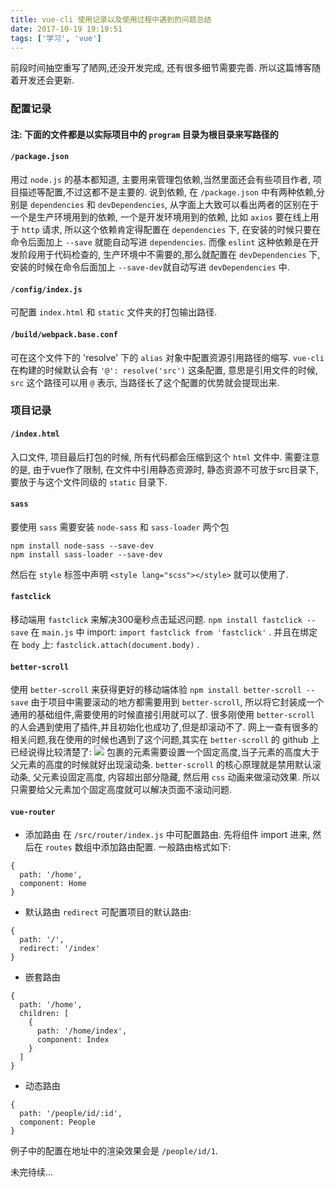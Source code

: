 ```yaml
---
title: vue-cli 使用记录以及使用过程中遇到的问题总结
date: 2017-10-19 19:19:51
tags: ['学习', 'vue']
---
```

前段时间抽空重写了陋网,还没开发完成, 还有很多细节需要完善. 所以这篇博客随着开发还会更新.
<!-- more -->
### 配置记录
#### 注: 下面的文件都是以实际项目中的 `program` 目录为根目录来写路径的
#### `/package.json`
用过 `node.js` 的基本都知道, 主要用来管理包依赖,当然里面还会有些项目作者, 项目描述等配置,不过这都不是主要的.
说到依赖, 在 `/package.json` 中有两种依赖,分别是 `dependencies` 和 `devDependencies`, 从字面上大致可以看出两者的区别在于一个是生产环境用到的依赖, 一个是开发环境用到的依赖, 比如 `axios` 要在线上用于 `http` 请求, 所以这个依赖肯定得配置在 `dependencies` 下, 在安装的时候只要在命令后面加上 `--save` 就能自动写进 `dependencies`. 而像 `eslint` 这种依赖是在开发阶段用于代码检查的, 生产环境中不需要的,那么就配置在 `devDependencies` 下, 安装的时候在命令后面加上 `--save-dev`就自动写进 `devDependencies` 中.
#### `/config/index.js`
可配置 `index.html` 和 `static` 文件夹的打包输出路径.
#### `/build/webpack.base.conf`
可在这个文件下的 'resolve' 下的 `alias` 对象中配置资源引用路径的缩写. 	`vue-cli` 在构建的时候默认会有 `'@': resolve('src')` 这条配置, 意思是引用文件的时候, `src` 这个路径可以用 `@` 表示, 当路径长了这个配置的优势就会提现出来. 
### 项目记录
#### `/index.html`
入口文件, 项目最后打包的时候, 所有代码都会压缩到这个 `html` 文件中.
需要注意的是, 由于vue作了限制, 在文件中引用静态资源时, 静态资源不可放于src目录下, 要放于与这个文件同级的 `static` 目录下.
#### `sass`
要使用 `sass` 需要安装 `node-sass` 和 `sass-loader` 两个包
```
npm install node-sass --save-dev
npm install sass-loader --save-dev
```
然后在 `style` 标签中声明 `<style lang="scss"></style>` 就可以使用了.
#### `fastclick`
移动端用 `fastclick` 来解决300毫秒点击延迟问题.
`npm install fastclick --save`
在 `main.js` 中 import: `import fastclick from 'fastclick'` .
并且在绑定在 `body` 上: `fastclick.attach(document.body)` .
####  `better-scroll`
使用 `better-scroll` 来获得更好的移动端体验
`npm install better-scroll --save`
由于项目中需要滚动的地方都需要用到 `better-scroll`, 所以将它封装成一个通用的基础组件,需要使用的时候直接引用就可以了.
很多刚使用 `better-scroll` 的人会遇到使用了插件,并且初始化也成功了,但是却滚动不了. 网上一查有很多的相关问题,我在使用的时候也遇到了这个问题,其实在 `better-scroll` 的 github 上已经说得比较清楚了:
<img src="https://camo.githubusercontent.com/fd2fd41d5bc70502acb590d53f2084248587cb85/687474703a2f2f7374617469632e67616c696c656f2e7869616f6a756b656a692e636f6d2f7374617469632f746d732f736869656c642f7363726f6c6c2d342e706e67">
包裹的元素需要设置一个固定高度,当子元素的高度大于父元素的高度的时候就好出现滚动条. `better-scroll` 的核心原理就是禁用默认滚动条, 父元素设固定高度, 内容超出部分隐藏, 然后用 `css` 动画来做滚动效果.
所以只需要给父元素加个固定高度就可以解决页面不滚动问题.
#### `vue-router`
* 添加路由
在 `/src/router/index.js` 中可配置路由. 先将组件 import 进来, 然后在 `routes` 数组中添加路由配置. 一般路由格式如下:
```
{
  path: '/home',
  component: Home
}
```
* 默认路由
`redirect` 可配置项目的默认路由:
```
{
  path: '/',
  redirect: '/index'
}
```
* 嵌套路由
```
{
  path: '/home',
  children: [
    {
      path: '/home/index',
      component: Index
    }
  ]
}
```
* 动态路由
```
{
  path: '/people/id/:id',
  component: People
}
```
例子中的配置在地址中的渲染效果会是 `/people/id/1`.



未完待续...